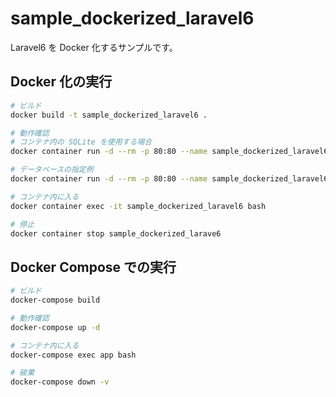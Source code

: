 # sample_dockerized_laravel6
Laravel6 を Docker 化するサンプルです。

## Docker 化の実行
```bash
# ビルド
docker build -t sample_dockerized_laravel6 .

# 動作確認
# コンテナ内の SQLite を使用する場合
docker container run -d --rm -p 80:80 --name sample_dockerized_laravel6 sample_dockerized_laravel6:latest

# データベースの指定例
docker container run -d --rm -p 80:80 --name sample_dockerized_laravel6 --env DATABASE_URL=mysql://root:password@mysqlhost/forge?charset=UTF-8 sample_dockerized_laravel6:latest

# コンテナ内に入る
docker container exec -it sample_dockerized_laravel6 bash

# 停止
docker container stop sample_dockerized_larave6
```

## Docker Compose での実行
``` bash
# ビルド
docker-compose build

# 動作確認
docker-compose up -d

# コンテナ内に入る
docker-compose exec app bash

# 破棄
docker-compose down -v
```
